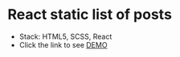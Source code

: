 # React static list of posts
  - Stack: HTML5, SCSS, React
  - Click the link to see [DEMO](https://maksymstarodubtsev.github.io/react_static-list-of-posts/)
